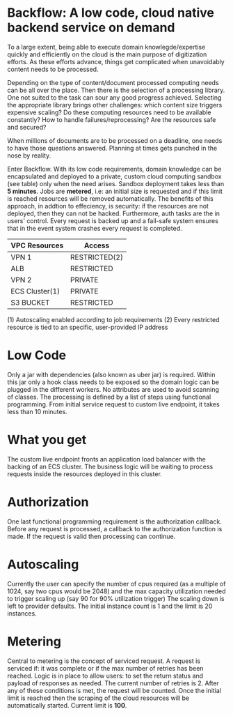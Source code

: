 # Backflow: A low code, cloud native backend service on demand 

To a large extent, being able to execute domain knowlegde/expertise quickly and efficiently on the cloud is the main purpose of digitization efforts. As these efforts advance, things get complicated when unavoidably content needs to be processed. 

Depending on the type of content/document processed computing needs can be all over the place. Then there is the selection of a processing library. One not suited to the task can sour any good progress achieved. Selecting the appropriate library brings other challenges: which content size triggers expensive scaling? Do these computing resources need to be available constantly? How to handle failures/reprocessing? Are the resources safe and secured?

When millions of documents are to be processed on a deadline, one needs to have those questions answered. Planning at times gets punched in the nose by reality.

Enter Backflow. With its low code requirements, domain knowledge can be encapsulated and deployed to a private, custom cloud computing sandbox (see table) only when the need arises. Sandbox deployment takes less than **5 minutes**. Jobs are **metered**, i.e: an initial size is requested and if this limit is reached resources will be removed automatically. The benefits of this approach, in addtion to effeciency, is security: if the resources are not deployed, then they can not be hacked. Furthermore, auth tasks are the in users' control. Every request is backed up and a fail-safe system ensures that in the event system crashes every request is completed.

VPC Resources |Access
-----|------
VPN 1|RESTRICTED(2) 
ALB|RESTRICTED
VPN 2|PRIVATE
ECS Cluster(1) |PRIVATE
S3 BUCKET|RESTRICTED

(1) Autoscaling enabled according to job requirements
(2) Every restricted resource is tied to an specific, user-provided IP address

# Low Code

Only a jar with dependencies (also known as uber jar) is required. Within this jar only a hook class needs to be exposed so the domain logic can be plugged in the different workers. No attributes are used to avoid scanning of classes. The processing is defined by a list of steps using functional programming. From initial service request to custom live endpoint, it takes less than 10 minutes.

# What you get

The custom live endpoint fronts an application load balancer with the backing of an ECS cluster. The business logic will be waiting to process requests inside the resources deployed in this cluster.

# Authorization

One last functional programming requirement is the authorization callback. Before any request is processed, a callback to the authorization function is made. If the request is valid then processing can continue.

# Autoscaling

Currently the user can specify the number of cpus required (as a multiple of 1024, say two cpus would be 2048) and the max capacity utilization needed to trigger scaling up (say 90 for 90% utilization trigger) The scaling down is left to provider defaults. The initial instance count is 1 and the limit is 20 instances.

# Metering

Central to metering is the concept of serviced request. A request is serviced if: it was complete or if the max number of retries has been reached. Logic is in place to allow users: to set the return status and payload of responses as needed. The current number of retries is 2. After any of these conditions is met, the request will be counted. Once the initial limit is reached then the scraping of the cloud resources will be automatically started. Current limit is **100**.

